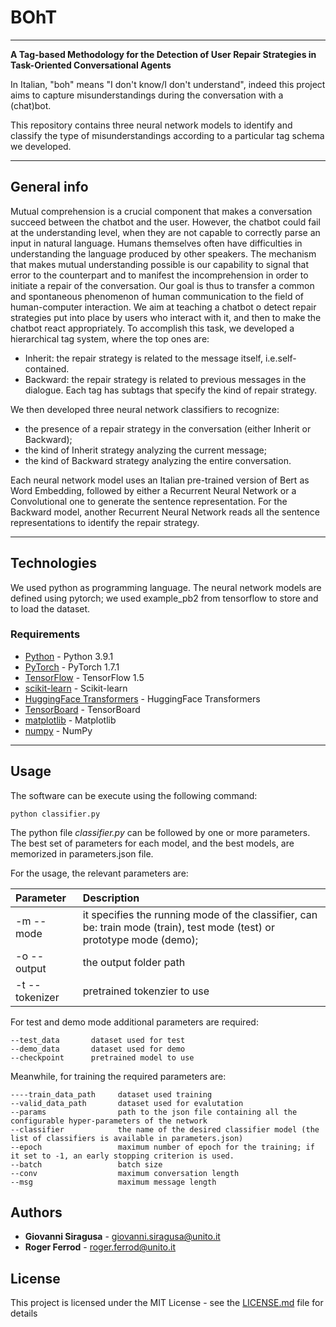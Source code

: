 # BOhT

***
**A Tag-based Methodology for the Detection of User
Repair Strategies in Task-Oriented Conversational
Agents**

In Italian, "boh" means "I don't know/I don't understand", indeed
this project aims to capture misunderstandings during the conversation with a (chat)bot.

This repository contains three neural network models to identify and classify the type of misunderstandings
according to a particular tag schema we developed.

***

<!--## Table of Contents
1. [General Info](#general-info)
2. [Technologies](#technologies)
4. [Usage](#usage)

***
-->

## General info

Mutual  comprehension  is  a  crucial  component  that  makes  a  conversation succeed between the chatbot and the user.
However, the chatbot could fail at the understanding level, when they are not capable to correctly parse an input in natural language.
Humans themselves often have difficulties in understanding the language produced by other speakers.
The mechanism that makes mutual understanding possible is our capability to signal that error
to the counterpart and to manifest the incomprehension in order to initiate a repair of the conversation.
Our goal is thus to transfer a common and spontaneous phenomenon of human communication to the field of human-computer interaction.
We aim at teaching a chatbot o detect repair strategies put into place by users who interact with it,
and then to make the chatbot react appropriately.
To accomplish this task, we developed a hierarchical tag system, where the top ones are:
* Inherit: the repair strategy is related to the message itself, i.e.self-contained.
* Backward: the repair strategy is related  to  previous  messages in the dialogue.
Each tag has subtags that specify the kind of repair strategy.

We then developed three neural network classifiers to recognize:
* the presence of a repair strategy in the conversation (either Inherit or Backward);
* the kind of Inherit strategy analyzing the current message;
* the kind of Backward strategy analyzing the entire conversation.

Each neural network model uses an Italian pre-trained version of Bert as Word Embedding,
followed by either a Recurrent Neural Network or a Convolutional one to generate the sentence representation.
For the Backward model, another Recurrent Neural Network reads all the sentence representations to identify the repair strategy.

***

## Technologies

We used python as programming language. The neural network models are defined using pytorch; we used example_pb2 from tensorflow
to store and to load the dataset.

### Requirements

* [Python](https://www.python.org/) - Python 3.9.1
* [PyTorch](https://pytorch.org/) - PyTorch 1.7.1
* [TensorFlow](https://www.tensorflow.org/) - TensorFlow 1.5
* [scikit-learn](https://scikit-learn.org/stable/) - Scikit-learn
* [HuggingFace Transformers](https://huggingface.co/docs/transformers/index) - HuggingFace Transformers
* [TensorBoard](https://www.tensorflow.org/tensorboard) - TensorBoard
* [matplotlib](https://matplotlib.org/) - Matplotlib
* [numpy](http://www.numpy.org/) - NumPy


***

## Usage

The software can be execute using the following command:

```
python classifier.py
```

The python file *classifier.py* can be followed by one or more parameters. The best set of parameters for each model, and the best models, are memorized in parameters.json file.

For the usage, the relevant parameters are:

| Parameter                 | Description   |
| :------------------------ | :-------------|
| -m --mode 	       | it specifies the running mode of the classifier, can be: train mode (train), test mode (test) or prototype mode (demo);
| -o --output | the output folder path
| -t --tokenizer | pretrained tokenzier to use

For test and demo mode additional parameters are required:
```
--test_data       dataset used for test
--demo_data       dataset used for demo
--checkpoint      pretrained model to use
```

Meanwhile, for training the required parameters are:
```
----train_data_path     dataset used training
--valid_data_path       dataset used for evalutation
--params                path to the json file containing all the configurable hyper-parameters of the network
--classifier            the name of the desired classifier model (the list of classifiers is available in parameters.json)
--epoch                 maximum number of epoch for the training; if it set to -1, an early stopping criterion is used.
--batch                 batch size
--conv                  maximum conversation length
--msg                   maximum message length
```



## Authors

* **Giovanni Siragusa** - [giovanni.siragusa@unito.it](mailto:giovanni.siragusa@unito.it)
* **Roger Ferrod** - [roger.ferrod@unito.it](mailto:roger.ferrod@unito.it)

## License

This project is licensed under the MIT License - see the [LICENSE.md](LICENSE.md) file for details